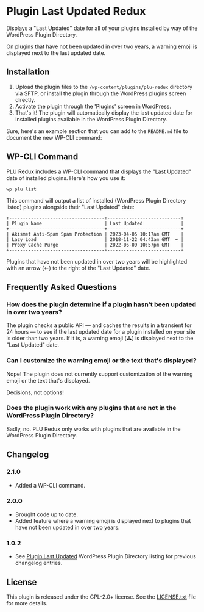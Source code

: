 # Plugin Last Updated Redux

Displays a "Last Updated" date for all of your plugins installed by way of the WordPress Plugin Directory.

On plugins that have not been updated in over two years, a warning emoji is displayed next to the last updated date.

## Installation

1. Upload the plugin files to the `/wp-content/plugins/plu-redux` directory via SFTP, or install the plugin through the WordPress plugins screen directly.
2. Activate the plugin through the 'Plugins' screen in WordPress.
3. That's it! The plugin will automatically display the last updated date for installed plugins available in the WordPress Plugin Directory.

Sure, here's an example section that you can add to the `README.md` file to document the new WP-CLI command:

## WP-CLI Command

PLU Redux includes a WP-CLI command that displays the "Last Updated" date of installed plugins. Here's how you use it:

```
wp plu list
```

This command will output a list of installed (WordPress Plugin Directory listed) plugins alongside their "Last Updated" date:

```
+-----------------------------------+---------------------------+
| Plugin Name                       | Last Updated              |
+-----------------------------------+---------------------------+
| Akismet Anti-Spam Spam Protection | 2023-04-05 10:17am GMT    |
| Lazy Load                         | 2018-11-22 04:43am GMT  ← |
| Proxy Cache Purge                 | 2022-06-09 10:57pm GMT    |
+-----------------------------------+---------------------------+
```

Plugins that have not been updated in over two years will be highlighted with an arrow (←) to the right of the "Last Updated" date.

## Frequently Asked Questions

### How does the plugin determine if a plugin hasn't been updated in over two years?

The plugin checks a public API — and caches the results in a transient for 24 hours — to see if the last updated date for a plugin installed on your site is older than two years. If it is, a warning emoji (⚠️) is displayed next to the "Last Updated" date.

### Can I customize the warning emoji or the text that's displayed?

Nope! The plugin does not currently support customization of the warning emoji or the text that's displayed.

Decisions, not options!

### Does the plugin work with any plugins that are not in the WordPress Plugin Directory?

Sadly, no. PLU Redux only works with plugins that are available in the WordPress Plugin Directory.

## Changelog

### 2.1.0
* Added a WP-CLI command.

### 2.0.0
* Brought code up to date.
* Added feature where a warning emoji is displayed next to plugins that have not been updated in over two years.

### 1.0.2
* See [Plugin Last Updated](https://wordpress.org/plugins/plugin-last-updated/) WordPress Plugin Directory listing for previous changelog entries.

## License

This plugin is released under the GPL-2.0+ license. See the [LICENSE.txt](LICENSE.txt) file for more details.
